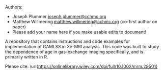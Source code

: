 Authors:
- Joseph Plummer <joseph.plummer@cchmc.org>
- Matthew Willmering <matthew.willmering@cchmc.org> (co-first author on paper)
- Please add your name here if you make usable edits to document!

A repository that contains instructions and code examples for implementation of GAMLSS in Xe-MRI analysis. This code was built to study the dependence of age in gas-exchange imaging specifically, and is primarily written in R. 

Please cite:
\url{https://onlinelibrary.wiley.com/doi/full/10.1002/mrm.29501}
